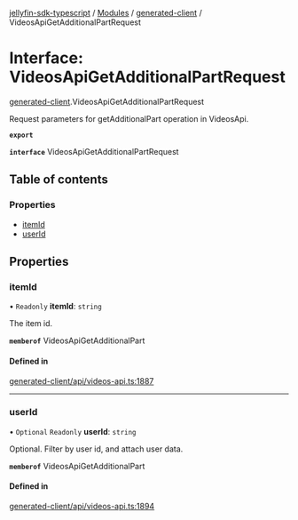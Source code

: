 [jellyfin-sdk-typescript](../README.md) / [Modules](../modules.md) / [generated-client](../modules/generated_client.md) / VideosApiGetAdditionalPartRequest

# Interface: VideosApiGetAdditionalPartRequest

[generated-client](../modules/generated_client.md).VideosApiGetAdditionalPartRequest

Request parameters for getAdditionalPart operation in VideosApi.

**`export`**

**`interface`** VideosApiGetAdditionalPartRequest

## Table of contents

### Properties

- [itemId](generated_client.VideosApiGetAdditionalPartRequest.md#itemid)
- [userId](generated_client.VideosApiGetAdditionalPartRequest.md#userid)

## Properties

### itemId

• `Readonly` **itemId**: `string`

The item id.

**`memberof`** VideosApiGetAdditionalPart

#### Defined in

[generated-client/api/videos-api.ts:1887](https://github.com/thornbill/jellyfin-sdk-typescript/blob/350a9a5/src/generated-client/api/videos-api.ts#L1887)

___

### userId

• `Optional` `Readonly` **userId**: `string`

Optional. Filter by user id, and attach user data.

**`memberof`** VideosApiGetAdditionalPart

#### Defined in

[generated-client/api/videos-api.ts:1894](https://github.com/thornbill/jellyfin-sdk-typescript/blob/350a9a5/src/generated-client/api/videos-api.ts#L1894)
